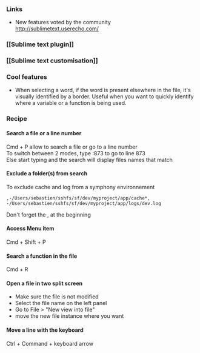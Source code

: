 ### Links 
* New features voted by the community    
http://sublimetext.userecho.com/

### [[Sublime text plugin]]

### [[Sublime text customisation]]

### Cool features

* When selecting a word, if the word is present elsewhere in the file, it's visually identified by a border.
Useful when you want to quickly identify where a variable or a function is being used.


### Recipe 

#### **Search a file or a line number**   
Cmd + P allow to search a file or go to a line number   
To switch between 2 modes, type :873 to go to line 873    
Else start typing and the search will display files names that match

####  **Exclude a folder(s) from search**   
To exclude cache and log from a symphony environnement
````
,-/Users/sebastien/sshfs/sf/dev/myproject/app/cache*, -/Users/sebastien/sshfs/sf/dev/myproject/app/logs/dev.log
````
Don't forget the , at the beginning

####  **Access Menu item** 
Cmd + Shift + P

####  **Search a function in the file**    
Cmd + R

####  **Open a file in two split screen**

* Make sure the file is not modified 
* Select the file name on the left panel 
*  Go to File > "New view into file"
* move the new file instance where you want

#### Move a line with the keyboard 

Ctrl + Command + keyboard arrow